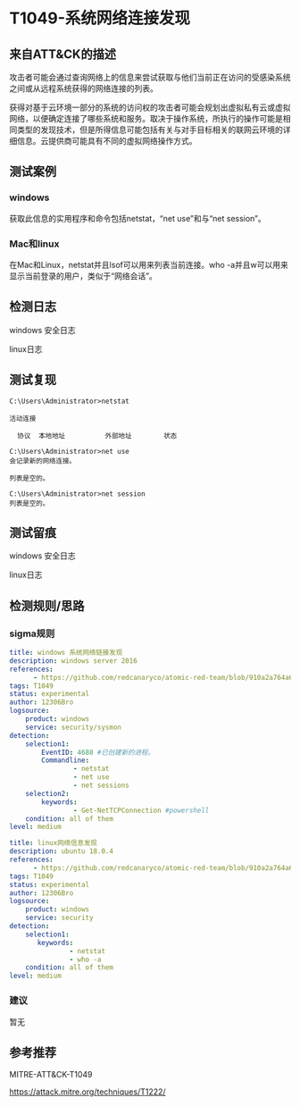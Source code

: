 # T1049-系统网络连接发现

## 来自ATT&CK的描述

攻击者可能会通过查询网络上的信息来尝试获取与他们当前正在访问的受感染系统之间或从远程系统获得的网络连接的列表。

获得对基于云环境一部分的系统的访问权的攻击者可能会规划出虚拟私有云或虚拟网络，以便确定连接了哪些系统和服务。取决于操作系统，所执行的操作可能是相同类型的发现技术，但是所得信息可能包括有关与对手目标相关的联网云环境的详细信息。云提供商可能具有不同的虚拟网络操作方式。

## 测试案例

### windows

获取此信息的实用程序和命令包括netstat，“net use”和与“net session”。

### Mac和linux

在Mac和Linux，netstat并且lsof可以用来列表当前连接。who -a并且w可以用来显示当前登录的用户，类似于“网络会话”。

## 检测日志

windows 安全日志

linux日志

## 测试复现

```dos
C:\Users\Administrator>netstat

活动连接

  协议  本地地址          外部地址        状态
```

```dos
C:\Users\Administrator>net use
会记录新的网络连接。

列表是空的。
```

```dos
C:\Users\Administrator>net session
列表是空的。
```

## 测试留痕

windows 安全日志

linux日志

## 检测规则/思路

### sigma规则

```yml
title: windows 系统网络链接发现
description: windows server 2016
references:
      - https://github.com/redcanaryco/atomic-red-team/blob/910a2a764a66b0905065d8bdedb04b37049a85db/atomics/T1049/T1049.md
tags: T1049
status: experimental
author: 12306Bro
logsource:
    product: windows
    service: security/sysmon
detection:
    selection1:
        EventID: 4688 #已创建新的进程。
        Commandline: 
                - netstat
                - net use
                - net sessions
    selection2: 
        keywords:   
                - Get-NetTCPConnection #powershell
    condition: all of them
level: medium
```

```yml
title: linux网络信息发现
description: ubuntu 18.0.4
references:
      - https://github.com/redcanaryco/atomic-red-team/blob/910a2a764a66b0905065d8bdedb04b37049a85db/atomics/T1049/T1049.md
tags: T1049
status: experimental
author: 12306Bro
logsource:
    product: windows
    service: security
detection:
    selection1:
       keywords:
               - netstat
               - who -a
    condition: all of them
level: medium
```

### 建议

暂无

## 参考推荐

MITRE-ATT&CK-T1049

<https://attack.mitre.org/techniques/T1222/>
